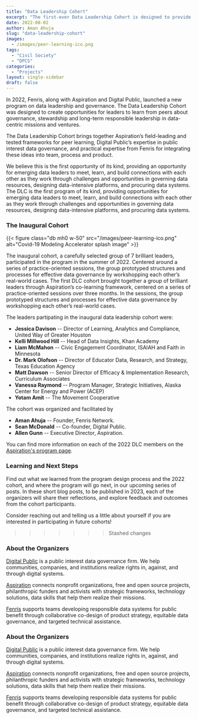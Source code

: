 ```yaml
---
title: "Data Leadership Cohort"
excerpt: "The first-ever Data Leadership Cohort is designed to provide an opportunity for emerging data leaders to meet, learn, and build connections with each other as they work through challenges and opportunities in governing data resources, designing data-intensive platforms, and procuring data systems."
date: 2022-08-02
author: Aman Ahuja
slug: "data-leadership-cohort"
images:
  - /images/peer-learning-ico.png
tags:
  - "Civil Society"
  - "DPCS"
categories: 
  - "Projects"
layout: single-sidebar
draft: false
---
```

In 2022, Fenris, along with Aspiration and Digital Public, launched a new program on data leadership and governance. The Data Leadership Cohort was designed to create opportunities for leaders to learn from peers about governance, stewardship and long-term responsible leadership in data-centric missions and ventures.

The Data Leadership Cohort brings together Aspiration’s field-leading and tested frameworks for peer learning, Digital Public’s expertise in public interest data governance, and practical expertise from Fenris for integrating these ideas into team, process and product.

We believe this is the first opportunity of its kind, providing an opportunity for emerging data leaders to meet, learn, and build connections with each other as they work through challenges and opportunities in governing data resources, designing data-intensive platforms, and procuring data systems.
The DLC is the first program of its kind, providing opportunities for emerging data leaders to meet, learn, and build connections with each other as they work through challenges and opportunities in governing data resources, designing data-intensive platforms, and procuring data systems.

### The Inaugural Cohort

{{< figure class="db mh0 w-50" src="/images/peer-learning-ico.png" alt="Covid-19 Modeling Accelerator splash image" >}}

The inaugural cohort, a carefully selected group of 7 brilliant leaders, participated in the program in the summer of 2022. Centered around a series of practice-oriented sessions, the group prototyped structures and processes for effective data governance by workshopping each other’s real-world cases.
The first DLC cohort brought together a group of brilliant leaders through Aspiration’s co-learning framework, centered on a series of practice-oriented sessions over three months. In the sessions, the group prototyped structures and processes for effective data governance by workshopping each other’s real-world cases.

The leaders partipating in the inaugural data leadership cohort were: 
* **Jessica Davison** -- Director of Learning, Analytics and Compliance, United Way of Greater Houston
* **Kelli Millwood Hill** -- Head of Data Insights, Khan Academy
* **Liam McMahon** -- Civic Engagement Coordinator, ISAIAH and Faith in Minnesota
* **Dr. Mark Olofson** -- Director of Educator Data, Research, and Strategy, Texas Education Agency
* **Matt Dawson** -- Senior Director of Efficacy & Implementation Research, Curriculum Associates
* **Vanessa Raymond** -- Program Manager, Strategic Initiatives, Alaska Center for Energy and Power (ACEP)
* **Yotam Amit** -- The Movement Cooperative

The cohort was organized and facilitated by
* **Aman Ahuja** -- Founder, Fenris Network. 
* **Sean McDonald** -- Co-founder, Digital Public. 
* **Allen Gunn** -- Executive Director, Aspiration. 

You can find more information on each of the 2022 DLC members on the [Aspiration's program page](
https://aspirationtech.org/programs/leadership/data/cohort/2022).

### Learning and Next Steps

Find out what we learned from the program design process and the 2022 cohort, and where the program will go next, in our upcoming series of posts. In these short blog posts, to be published in 2023, each of the organizers will share their reflections, and explore feedback and outcomes from the cohort participants. 

Consider reaching out and telling us a little about yourself if you are interested in participating in future cohorts!
>>>>>>> Stashed changes

### About the Organizers

[Digital Public](https://www.digitalpublic.io/) is a public interest data governance firm. We help communities, companies, and institutions realize rights in, against, and through digital systems. 

[Aspiration](https://aspirationtech.org/) connects nonprofit organizations, free and open source projects, philanthropic funders and activists with strategic frameworks, technology solutions, data skills that help them realize their missions.

[Fenris](https://gofenris.com) supports teams developing responsible data systems for public benefit through collaborative co-design of product strategy, equitable data governance, and targeted technical assistance.

### About the Organizers

[Digital Public](https://www.digitalpublic.io/) is a public interest data governance firm. We help communities, companies, and institutions realize rights in, against, and through digital systems. 

[Aspiration](https://aspirationtech.org/) connects nonprofit organizations, free and open source projects, philanthropic funders and activists with strategic frameworks, technology solutions, data skills that help them realize their missions.

[Fenris](https://gofenris.com) supports teams developing responsible data systems for public benefit through collaborative co-design of product strategy, equitable data governance, and targeted technical assistance.
